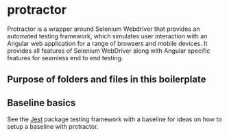 # protractor

Protractor is a wrapper around Selenium Webdriver that provides an automated testing framework,
which simulates user interaction with an Angular web application for a range of browsers and mobile devices.
It provides all features of Selenium WebDriver along with Angular specific features for seamless end to end testing.

## Purpose of folders and files in this boilerplate

## Baseline basics

See the [Jest](https://github.com/IBMa/equal-access/tree/master/accessibility-checker/boilerplates/jest) package testing framework with a baseline for ideas on how to setup a baseline with protractor.
